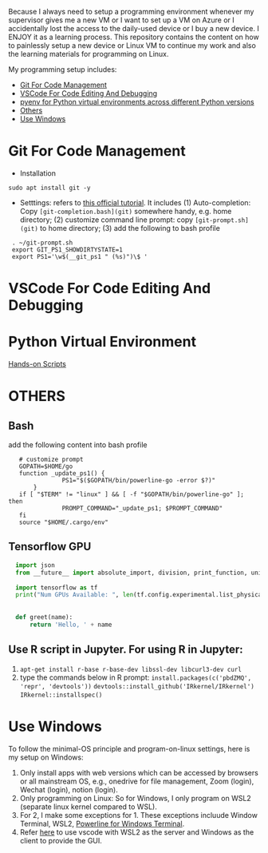 Because I always need to setup a programming environment whenever my supervisor gives me a new VM or I want to set up a VM on Azure or I accidentally lost the access to the daily-used device or I buy a new device. I ENJOY it as a learning process. This repository contains the content on how to painlessly setup a new device or Linux VM to continue my work and also the learning materials for programming on Linux.

My programming setup includes:
- [Git For Code Management](#git-for-code-management)
- [VSCode For Code Editing And Debugging](#vscode-for-code-editing-and-debugging)
- [pyenv for Python virtual environments across different Python versions](#python-virtual-environment)
- [Others](#others)
- [Use Windows](#use-windows)

# Git For Code Management
* Installation
```
sudo apt install git -y
```

* Setttings: refers to [this official tutorial](https://git-scm.com/book/uz/v2/Appendix-A%3A-Git-in-Other-Environments-Git-in-Bash). It includes (1) Auto-completion: Copy `[git-completion.bash](git)` somewhere handy, e.g. home directory; (2) customize command line prompt: copy `[git-prompt.sh](git)` to home directory; (3) add the following to bash profile
```
 . ~/git-prompt.sh
 export GIT_PS1_SHOWDIRTYSTATE=1
 export PS1='\w$(__git_ps1 " (%s)")\$ '
```
  
# VSCode For Code Editing And Debugging

# Python Virtual Environment

[Hands-on Scripts](pyenv.sh)


# OTHERS
## Bash
add the following content into bash profile
```
   # customize prompt
   GOPATH=$HOME/go
   function _update_ps1() {
               PS1="$($GOPATH/bin/powerline-go -error $?)"
       }
   if [ "$TERM" != "linux" ] && [ -f "$GOPATH/bin/powerline-go" ]; then
               PROMPT_COMMAND="_update_ps1; $PROMPT_COMMAND"
   fi
   source "$HOME/.cargo/env"
```

## Tensorflow GPU

```python
  import json
  from __future__ import absolute_import, division, print_function, unicode_literals
  
  import tensorflow as tf
  print("Num GPUs Available: ", len(tf.config.experimental.list_physical_devices('GPU')))
  
  
  def greet(name):
      return 'Hello, ' + name
```

## Use R script in Jupyter. For using R in Jupyter:

1. `apt-get install r-base r-base-dev libssl-dev libcurl3-dev curl`
2. type the commands below in R prompt:
`install.packages(c('pbdZMQ', 'repr', 'devtools'))`
`devtools::install_github('IRkernel/IRkernel') `
`IRkernel::installspec()`

# Use Windows
To follow the minimal-OS principle and program-on-linux settings, here is my setup on Windows:
1. Only install apps with web versions which can be accessed by browsers or all mainstream OS, e.g., onedrive for file management, Zoom (login), Wechat (login), notion (login).
2. Only programming on Linux: So for Windows, I only program on WSL2 (separate linux kernel compared to WSL).
3. For 2, I make some exceptions for 1. These exceptions incluude Window Terminal, WSL2, [Powerline for Windows Terminal](https://docs.microsoft.com/en-us/windows/terminal/tutorials/powerline-setup).
4. Refer [here](https://docs.microsoft.com/en-us/windows/wsl/tutorials/wsl-vscode) to use vscode with WSL2 as the server and Windows as the client to provide the GUI.
